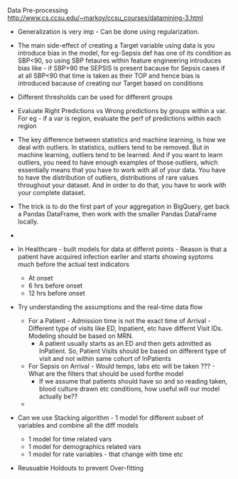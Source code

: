 Data Pre-processing http://www.cs.ccsu.edu/~markov/ccsu_courses/datamining-3.html 

* Generalization is very imp - Can be done using regularization.
* The main side-effect of creating a Target variable using data is you introduce bias in the model, for eg-Sepsis def has one of its condition as SBP<90, so using SBP fetaures within feature engineering introduces bias like - if SBP>90 the SEPSIS is present bacause for Sepsis cases if at all SBP<90 that time is taken as their TOP and hence bias is introduced bacause of creating our Target based on conditions
* Different thresholds can be used for different groups
* Evaluate Right Predictions vs Wrong predictions by groups within a var. For eg - if a var is region, evaluate the perf of predictions within each region
* The key difference between statistics and machine learning, is how we deal with outliers. In statistics, outliers tend to be removed. But in machine learning, outliers tend to be learned. And if you want to learn outliers, you need to have enough examples of those outliers, which essentially means that you have to work with all of your data. You have to have the distribution of outliers, distributions of rare values throughout your dataset. And in order to do that, you have to work with your complete dataset.
* The trick is to do the first part of your aggregation in BigQuery, get back a Pandas DataFrame, then work with the smaller Pandas DataFrame locally.
*
* In Healthcare - built models for data at differnt points - Reason is that a patient have acquired infection earlier and starts showing syptoms much before the actual test indicators
  * At onset
  * 6 hrs before onset
  * 12 hrs before onset
* Try understanding the assumptions and the real-time data flow
  * For a Patient - Admission time is not the exact time of Arrival - Different type of visits like ED, Inpatient, etc have differnt Visit IDs. Modeling should be based on MRN.
    * A patient usually starts as an ED and then gets admitted as InPatient. So, Patient Visits should be based on different type of visit and not within same cohort of InPatients
   * For Sepsis on Arrival - Would temps, labs etc will be taken ??? - What are the filters that should be used forthe model
     * If we assume that patients should have so and so reading taken, blood culture drawn etc conditions, how useful will our model actually be??
   * 
   
* Can we use Stacking algorithm - 1 model for different subset of variables and combine all the diff models
  * 1 model for time related vars
  * 1 model for demographics related vars
  * 1 model for rate variables - that change with time etc

* Reusuable Holdouts to prevent Over-fitting


